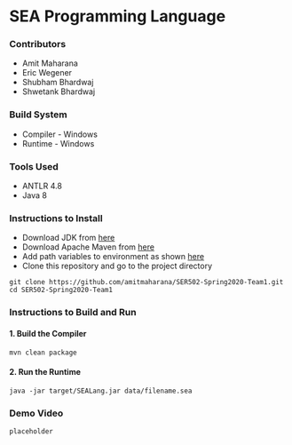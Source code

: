 # SEA Programming Language

### Contributors
* Amit Maharana
* Eric Wegener
* Shubham Bhardwaj
* Shwetank Bhardwaj

### Build System
* Compiler - Windows
* Runtime - Windows

### Tools Used
* ANTLR 4.8
* Java 8

### Instructions to Install
* Download JDK from [here](https://www.oracle.com/java/technologies/javase/javase-jdk8-downloads.html)
* Download Apache Maven from [here](https://maven.apache.org/download.cgi)
* Add path variables to environment as shown [here](https://mkyong.com/maven/how-to-install-maven-in-windows/)
* Clone this repository and go to the project directory 
```
git clone https://github.com/amitmaharana/SER502-Spring2020-Team1.git
cd SER502-Spring2020-Team1
```

### Instructions to Build and Run

#### 1. Build the Compiler
```
mvn clean package
```

#### 2. Run the Runtime
```
java -jar target/SEALang.jar data/filename.sea
```

### Demo Video
```
placeholder
```
